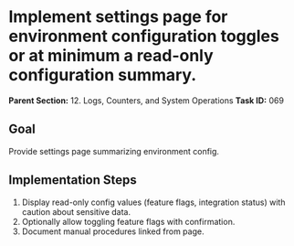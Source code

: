 # Implement settings page for environment configuration toggles or at minimum a read-only configuration summary.

**Parent Section:** 12. Logs, Counters, and System Operations
**Task ID:** 069

## Goal
Provide settings page summarizing environment config.

## Implementation Steps
1. Display read-only config values (feature flags, integration status) with caution about sensitive data.
2. Optionally allow toggling feature flags with confirmation.
3. Document manual procedures linked from page.
